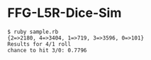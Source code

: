# FFG-L5R-Dice-Sim

    $ ruby sample.rb
    {2=>2180, 4=>3404, 1=>719, 3=>3596, 0=>101}
    Results for 4/1 roll
    chance to hit 3/0: 0.7796
